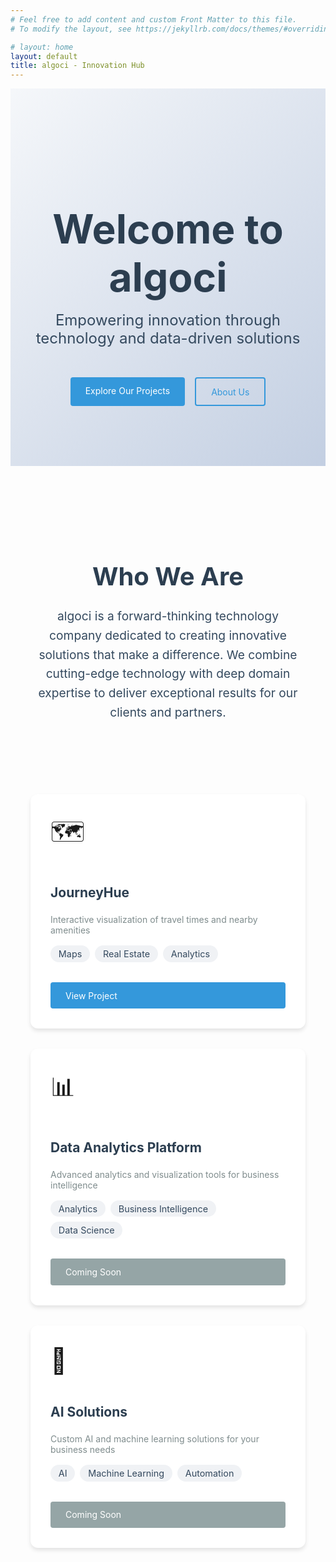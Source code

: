 ```yaml
---
# Feel free to add content and custom Front Matter to this file.
# To modify the layout, see https://jekyllrb.com/docs/themes/#overriding-theme-defaults

# layout: home
layout: default
title: algoci - Innovation Hub
---
```


<div class="hero">
  <h1>Welcome to algoci</h1>
  <p class="lead">Empowering innovation through technology and data-driven solutions</p>
  <div class="hero-buttons">
    <a href="#projects" class="button primary">Explore Our Projects</a>
    <a href="/about-algoci" class="button secondary">About Us</a>
  </div>
</div>

<div class="about-section">
  <h2>Who We Are</h2>
  <p>algoci is a forward-thinking technology company dedicated to creating innovative solutions that make a difference. We combine cutting-edge technology with deep domain expertise to deliver exceptional results for our clients and partners.</p>
</div>

<div id="projects" class="projects-grid">
  <div class="project-card">
    <div class="project-icon">🗺️</div>
    <h2>JourneyHue</h2>
    <p>Interactive visualization of travel times and nearby amenities</p>
    <div class="project-tags">
      <span class="tag">Maps</span>
      <span class="tag">Real Estate</span>
      <span class="tag">Analytics</span>
    </div>
    <a href="/_projects/JourneyHue/home.md" class="button">View Project</a>
  </div>

  <div class="project-card">
    <div class="project-icon">📊</div>
    <h2>Data Analytics Platform</h2>
    <p>Advanced analytics and visualization tools for business intelligence</p>
    <div class="project-tags">
      <span class="tag">Analytics</span>
      <span class="tag">Business Intelligence</span>
      <span class="tag">Data Science</span>
    </div>
    <a href="#" class="button disabled">Coming Soon</a>
  </div>

  <div class="project-card">
    <div class="project-icon">🤖</div>
    <h2>AI Solutions</h2>
    <p>Custom AI and machine learning solutions for your business needs</p>
    <div class="project-tags">
      <span class="tag">AI</span>
      <span class="tag">Machine Learning</span>
      <span class="tag">Automation</span>
    </div>
    <a href="#" class="button disabled">Coming Soon</a>
  </div>
</div>

<style>
.hero {
  text-align: center;
  padding: 6rem 2rem;
  background: linear-gradient(135deg, #f5f7fa 0%, #c3cfe2 100%);
  margin-bottom: 2rem;
}

.hero h1 {
  font-size: 4rem;
  margin-bottom: 1rem;
  color: #2c3e50;
}

.lead {
  font-size: 1.5rem;
  color: #34495e;
  max-width: 800px;
  margin: 0 auto 2rem;
}

.hero-buttons {
  display: flex;
  gap: 1rem;
  justify-content: center;
}

.button {
  display: inline-block;
  padding: 0.8rem 1.5rem;
  background: #3498db;
  color: white;
  text-decoration: none;
  border-radius: 4px;
  margin-top: 1rem;
  transition: all 0.2s;
  border: none;
  cursor: pointer;
}

.button.primary {
  background: #3498db;
}

.button.secondary {
  background: transparent;
  border: 2px solid #3498db;
  color: #3498db;
}

.button:hover {
  transform: translateY(-2px);
  box-shadow: 0 4px 8px rgba(0,0,0,0.1);
}

.button.disabled {
  background: #95a5a6;
  cursor: not-allowed;
}

.projects-grid {
  display: grid;
  grid-template-columns: repeat(auto-fit, minmax(300px, 1fr));
  gap: 2rem;
  padding: 2rem;
  max-width: 1200px;
  margin: 0 auto;
}

.project-card {
  background: white;
  border-radius: 12px;
  padding: 2rem;
  box-shadow: 0 4px 6px rgba(0, 0, 0, 0.1);
  transition: all 0.3s;
  display: flex;
  flex-direction: column;
}

.project-card:hover {
  transform: translateY(-5px);
  box-shadow: 0 8px 12px rgba(0, 0, 0, 0.15);
}

.project-icon {
  font-size: 2.5rem;
  margin-bottom: 1rem;
}

.project-card h2 {
  color: #2c3e50;
  margin-bottom: 0.5rem;
}

.project-card p {
  color: #7f8c8d;
  margin-bottom: 1rem;
  flex-grow: 1;
}

.project-tags {
  display: flex;
  flex-wrap: wrap;
  gap: 0.5rem;
  margin-bottom: 1rem;
}

.tag {
  background: #f0f2f5;
  color: #34495e;
  padding: 0.3rem 0.8rem;
  border-radius: 20px;
  font-size: 0.9rem;
}

.coming-soon {
  opacity: 0.8;
}

.about-section {
  max-width: 800px;
  margin: 0 auto;
  padding: 4rem 2rem;
  text-align: center;
}

.about-section h2 {
  color: #2c3e50;
  margin-bottom: 1.5rem;
  font-size: 2.5rem;
}

.about-section p {
  color: #34495e;
  font-size: 1.2rem;
  line-height: 1.6;
}

@media (max-width: 768px) {
  .hero h1 {
    font-size: 3rem;
  }
  
  .lead {
    font-size: 1.2rem;
  }
  
  .hero-buttons {
    flex-direction: column;
  }
  
  .projects-grid {
    grid-template-columns: 1fr;
  }
}
</style>